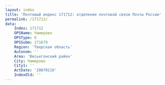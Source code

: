 ```yaml
---
layout: index
title: 'Почтовый индекс 171712: отделение почтовой связи Почты России'
permalink: /171712/
data:
    Index: 171712
    OPSName: Чамерово
    OPSType: О
    OPSSubm: 171679
    Region: 'Тверская область'
    Autonom: ''
    Area: 'Весьегонский район'
    City: Чамерово
    City1: ''
    ActDate: '20070116'
    IndexOld: ''
---
```


